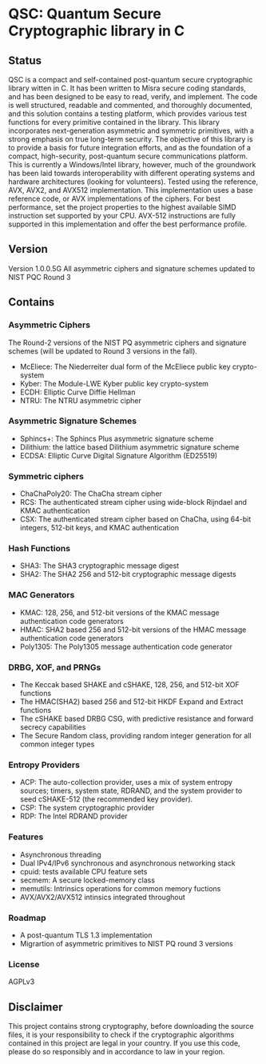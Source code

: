 # QSC: Quantum Secure Cryptographic library in C

## Status

QSC is a compact and self-contained post-quantum secure cryptographic library witten in C. It has been written to Misra secure coding standards, and has been designed to be easy to read, verify, and implement. The code is well structured, readable and commented, and thoroughly documented, and this solution contains a testing platform, which provides various test functions for every primitive contained in the library. 
This library incorporates next-generation asymmetric and symmetric primitives, with a strong emphasis on true long-term security. The objective of this library is to provide a basis for future integration efforts, and as the foundation of a compact, high-security, post-quantum secure communications platform. This is currently a Windows/Intel library, however, much of the groundwork has been laid towards interoperability with different operating systems and hardware architectures (looking for volunteers). 
Tested using the reference, AVX, AVX2, and AVX512 implementation.
This implementation uses a base reference code, or AVX implementations of the ciphers. For best performance, set the project properties to the highest available SIMD instruction set supported by your CPU. AVX-512 instructions are fully supported in this implementation and offer the best performance profile.

## Version
Version 1.0.0.5G
All asymmetric ciphers and signature schemes updated to NIST PQC Round 3

## Contains
### Asymmetric Ciphers
The Round-2 versions of the NIST PQ asymmetric ciphers and signature schemes (will be updated to Round 3 versions in the fall).
* McEliece: The Niederreiter dual form of the McEliece public key crypto-system
* Kyber: The Module-LWE Kyber public key crypto-system
* ECDH: Elliptic Curve Diffie Hellman
* NTRU: The NTRU asymmetric cipher

### Asymmetric Signature Schemes
* Sphincs+: The Sphincs Plus asymmetric signature scheme
* Dilithium: the lattice based Dilithium asymmetric signature scheme
* ECDSA: Elliptic Curve Digital Signature Algorithm (ED25519)

### Symmetric ciphers
* ChaChaPoly20: The ChaCha stream cipher
* RCS: The authenticated stream cipher using wide-block Rijndael and KMAC authentication
* CSX: The authenticated stream cipher based on ChaCha, using 64-bit integers, 512-bit keys, and KMAC authentication

### Hash Functions
* SHA3: The SHA3 cryptographic message digest
* SHA2: The SHA2 256 and 512-bit cryptographic message digests

### MAC Generators
* KMAC: 128, 256, and 512-bit versions of the KMAC message authentication code generators
* HMAC: SHA2 based 256 and 512-bit versions of the HMAC message authentication code generators
* Poly1305: The Poly1305 message authentication code generator

### DRBG, XOF, and PRNGs
* The Keccak based SHAKE and cSHAKE, 128, 256, and 512-bit XOF functions
* The HMAC(SHA2) based 256 and 512-bit HKDF Expand and Extract functions
* The cSHAKE based DRBG CSG, with predictive resistance and forward secrecy capabilities
* The Secure Random class, providing random integer generation for all common integer types

### Entropy Providers
* ACP: The auto-collection provider, uses a mix of system entropy sources; timers, system state, RDRAND, and the system provider to seed cSHAKE-512 (the recommended key provider).
* CSP: The system cryptographic provider
* RDP: The Intel RDRAND provider

### Features
* Asynchronous threading
* Dual IPv4/IPv6 synchronous and asynchronous networking stack
* cpuid: tests available CPU feature sets
* secmem: A secure locked-memory class
* memutils: Intrinsics operations for common memory fuctions
* AVX/AVX2/AVX512 intinsics integrated throughout

### Roadmap
* A post-quantum TLS 1.3 implementation
* Migrartion of asymmetric primitives to NIST PQ round 3 versions

### License
AGPLv3

## Disclaimer
This project contains strong cryptography, before downloading the source files, 
it is your responsibility to check if the cryptographic algorithms contained in this project are legal in your country. 
If you use this code, please do so responsibly and in accordance to law in your region.
